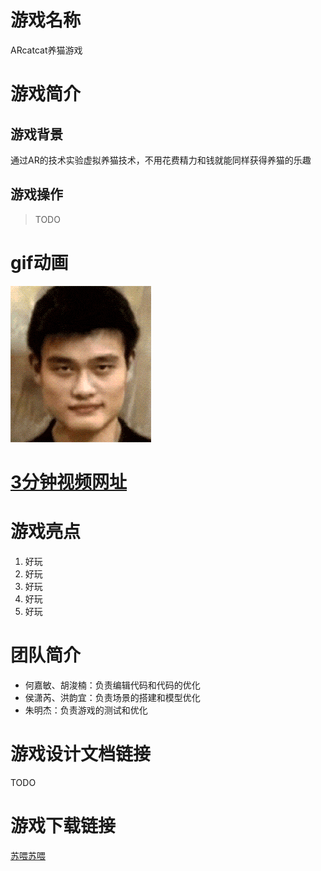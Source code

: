 # 游戏名称

ARcatcat养猫游戏

# 游戏简介

## 游戏背景

通过AR的技术实验虚拟养猫技术，不用花费精力和钱就能同样获得养猫的乐趣

## 游戏操作

> TODO

# gif动画

![春哥变姚明](gif/test.gif)

# [3分钟视频网址](https://www.bilibili.com/video/av61434)

# 游戏亮点

1. 好玩
2. 好玩
3. 好玩
4. 好玩
5. 好玩

# 团队简介

* 何嘉敏、胡浚楠：负责编辑代码和代码的优化
* 侯潇芮、洪韵宜：负责场景的搭建和模型优化
* 朱明杰：负责游戏的测试和优化

# 游戏设计文档链接

TODO

# 游戏下载链接

[苏喂苏喂](https://www.kuaishou.com/)